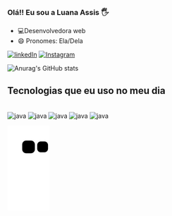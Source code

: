 ### Olá!! Eu sou a Luana Assis  🖐️

- 💻Desenvolvedora web
- 😄 Pronomes: Ela/Dela

[![linkedIn](https://img.shields.io/badge/LinkedIn-0077B5?style=for-the-badge&logo=linkedin&logoColor=white)](https://www.linkedin.com/in/luanaassisi)
[![Instagram](https://img.shields.io/badge/Instagram-E4405F?style=for-the-badge&logo=instagram&logoColor=white)](https://www.instagram.com/invites/contact/?i=12qvhre7f9y2i&utm_content=ebcb4b)
 
![Anurag's GitHub stats](https://github-readme-stats.vercel.app/api?username=luanaassisi&hide=contribs,prs=true&theme=dracula&show_icons=true)

## Tecnologias que eu uso no meu dia 

<div style="display:online_block"><br/>
  <img  align="center"alt="java"src=https://img.shields.io/badge/Java-ED8B00?style=for-the-badge&logo=java&logoColor=white />
  <img  align="center"alt="java"src=https://img.shields.io/badge/Spring-6DB33F?style=for-the-badge&logo=spring&logoColor=white />
  <img  align="center"alt="java"src=https://img.shields.io/badge/MySQL-00000F?style=for-the-badge&logo=mysql&logoColor=white />
  <img  align="center"alt="java"src=https://img.shields.io/badge/JavaScript-323330?style=for-the-badge&logo=javascript&logoColor=F7DF1E />
  <img  align="center"alt="java"src=https://img.shields.io/badge/Angular-DD0031?style=for-the-badge&logo=angular&logoColor=white />
  </div>
  
   ![snake.svg](https://github.com/luanaassisi/luanaassisi/blob/output/github-contribution-grid-snake.svg)
   
  
   
   ##
